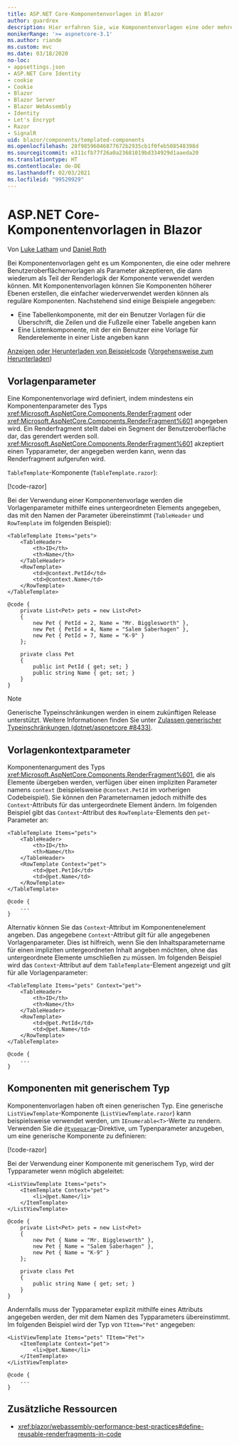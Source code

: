 ```yaml
---
title: ASP.NET Core-Komponentenvorlagen in Blazor
author: guardrex
description: Hier erfahren Sie, wie Komponentenvorlagen eine oder mehrere Benutzeroberflächenvorlagen als Parameter akzeptieren können, die dann wiederum als Teil der Renderlogik der Komponente verwendet werden können.
monikerRange: '>= aspnetcore-3.1'
ms.author: riande
ms.custom: mvc
ms.date: 03/18/2020
no-loc:
- appsettings.json
- ASP.NET Core Identity
- cookie
- Cookie
- Blazor
- Blazor Server
- Blazor WebAssembly
- Identity
- Let's Encrypt
- Razor
- SignalR
uid: blazor/components/templated-components
ms.openlocfilehash: 28f98596046877672b2935cb1f0feb508548398d
ms.sourcegitcommit: e311cfb77f26a0a23681019bd334929d1aaeda20
ms.translationtype: HT
ms.contentlocale: de-DE
ms.lasthandoff: 02/03/2021
ms.locfileid: "99529929"
---
```

# <a name="aspnet-core-blazor-templated-components"></a>ASP.NET Core-Komponentenvorlagen in Blazor

Von [Luke Latham](https://github.com/guardrex) und [Daniel Roth](https://github.com/danroth27)

Bei Komponentenvorlagen geht es um Komponenten, die eine oder mehrere Benutzeroberflächenvorlagen als Parameter akzeptieren, die dann wiederum als Teil der Renderlogik der Komponente verwendet werden können. Mit Komponentenvorlagen können Sie Komponenten höherer Ebenen erstellen, die einfacher wiederverwendet werden können als reguläre Komponenten. Nachstehend sind einige Beispiele angegeben:

* Eine Tabellenkomponente, mit der ein Benutzer Vorlagen für die Überschrift, die Zeilen und die Fußzeile einer Tabelle angeben kann
* Eine Listenkomponente, mit der ein Benutzer eine Vorlage für Renderelemente in einer Liste angeben kann

[Anzeigen oder Herunterladen von Beispielcode](https://github.com/dotnet/AspNetCore.Docs/tree/master/aspnetcore/blazor/common/samples/) ([Vorgehensweise zum Herunterladen](xref:index#how-to-download-a-sample))

## <a name="template-parameters"></a>Vorlagenparameter

Eine Komponentenvorlage wird definiert, indem mindestens ein Komponentenparameter des Typs <xref:Microsoft.AspNetCore.Components.RenderFragment> oder <xref:Microsoft.AspNetCore.Components.RenderFragment%601> angegeben wird. Ein Renderfragment stellt dabei ein Segment der Benutzeroberfläche dar, das gerendert werden soll. <xref:Microsoft.AspNetCore.Components.RenderFragment%601> akzeptiert einen Typparameter, der angegeben werden kann, wenn das Renderfragment aufgerufen wird.

`TableTemplate`-Komponente (`TableTemplate.razor`):

[!code-razor[](../common/samples/5.x/BlazorWebAssemblySample/Components/TableTemplate.razor)]

Bei der Verwendung einer Komponentenvorlage werden die Vorlagenparameter mithilfe eines untergeordneten Elements angegeben, das mit den Namen der Parameter übereinstimmt (`TableHeader` und `RowTemplate` im folgenden Beispiel):

```razor
<TableTemplate Items="pets">
    <TableHeader>
        <th>ID</th>
        <th>Name</th>
    </TableHeader>
    <RowTemplate>
        <td>@context.PetId</td>
        <td>@context.Name</td>
    </RowTemplate>
</TableTemplate>

@code {
    private List<Pet> pets = new List<Pet>
    {
        new Pet { PetId = 2, Name = "Mr. Bigglesworth" },
        new Pet { PetId = 4, Name = "Salem Saberhagen" },
        new Pet { PetId = 7, Name = "K-9" }
    };

    private class Pet
    {
        public int PetId { get; set; }
        public string Name { get; set; }
    }
}
```

> [!NOTE]
> Generische Typeinschränkungen werden in einem zukünftigen Release unterstützt. Weitere Informationen finden Sie unter [Zulassen generischer Typeinschränkungen (dotnet/aspnetcore #8433)](https://github.com/dotnet/aspnetcore/issues/8433).

## <a name="template-context-parameters"></a>Vorlagenkontextparameter

Komponentenargument des Typs <xref:Microsoft.AspNetCore.Components.RenderFragment%601>, die als Elemente übergeben werden, verfügen über einen impliziten Parameter namens `context` (beispielsweise `@context.PetId` im vorherigen Codebeispiel). Sie können den Parameternamen jedoch mithilfe des `Context`-Attributs für das untergeordnete Element ändern. Im folgenden Beispiel gibt das `Context`-Attribut des `RowTemplate`-Elements den `pet`-Parameter an:

```razor
<TableTemplate Items="pets">
    <TableHeader>
        <th>ID</th>
        <th>Name</th>
    </TableHeader>
    <RowTemplate Context="pet">
        <td>@pet.PetId</td>
        <td>@pet.Name</td>
    </RowTemplate>
</TableTemplate>

@code {
    ...
}
```

Alternativ können Sie das `Context`-Attribut im Komponentenelement angeben. Das angegebene `Context`-Attribut gilt für alle angegebenen Vorlagenparameter. Dies ist hilfreich, wenn Sie den Inhaltsparametername für einen impliziten untergeordneten Inhalt angeben möchten, ohne das untergeordnete Elemente umschließen zu müssen. Im folgenden Beispiel wird das `Context`-Attribut auf dem `TableTemplate`-Element angezeigt und gilt für alle Vorlagenparameter:

```razor
<TableTemplate Items="pets" Context="pet">
    <TableHeader>
        <th>ID</th>
        <th>Name</th>
    </TableHeader>
    <RowTemplate>
        <td>@pet.PetId</td>
        <td>@pet.Name</td>
    </RowTemplate>
</TableTemplate>

@code {
    ...
}
```

## <a name="generic-typed-components"></a>Komponenten mit generischem Typ

Komponentenvorlagen haben oft einen generischen Typ. Eine generische `ListViewTemplate`-Komponente (`ListViewTemplate.razor`) kann beispielsweise verwendet werden, um `IEnumerable<T>`-Werte zu rendern. Verwenden Sie die [`@typeparam`](xref:mvc/views/razor#typeparam)-Direktive, um Typenparameter anzugeben, um eine generische Komponente zu definieren:

[!code-razor[](../common/samples/5.x/BlazorWebAssemblySample/Components/ListViewTemplate.razor)]

Bei der Verwendung einer Komponente mit generischem Typ, wird der Typparameter wenn möglich abgeleitet:

```razor
<ListViewTemplate Items="pets">
    <ItemTemplate Context="pet">
        <li>@pet.Name</li>
    </ItemTemplate>
</ListViewTemplate>

@code {
    private List<Pet> pets = new List<Pet>
    {
        new Pet { Name = "Mr. Bigglesworth" },
        new Pet { Name = "Salem Saberhagen" },
        new Pet { Name = "K-9" }
    };

    private class Pet
    {
        public string Name { get; set; }
    }
}
```

Andernfalls muss der Typparameter explizit mithilfe eines Attributs angegeben werden, der mit dem Namen des Typparameters übereinstimmt. Im folgenden Beispiel wird der Typ von `TItem="Pet"` angegeben:

```razor
<ListViewTemplate Items="pets" TItem="Pet">
    <ItemTemplate Context="pet">
        <li>@pet.Name</li>
    </ItemTemplate>
</ListViewTemplate>

@code {
    ...
}
```

## <a name="additional-resources"></a>Zusätzliche Ressourcen

* <xref:blazor/webassembly-performance-best-practices#define-reusable-renderfragments-in-code>
